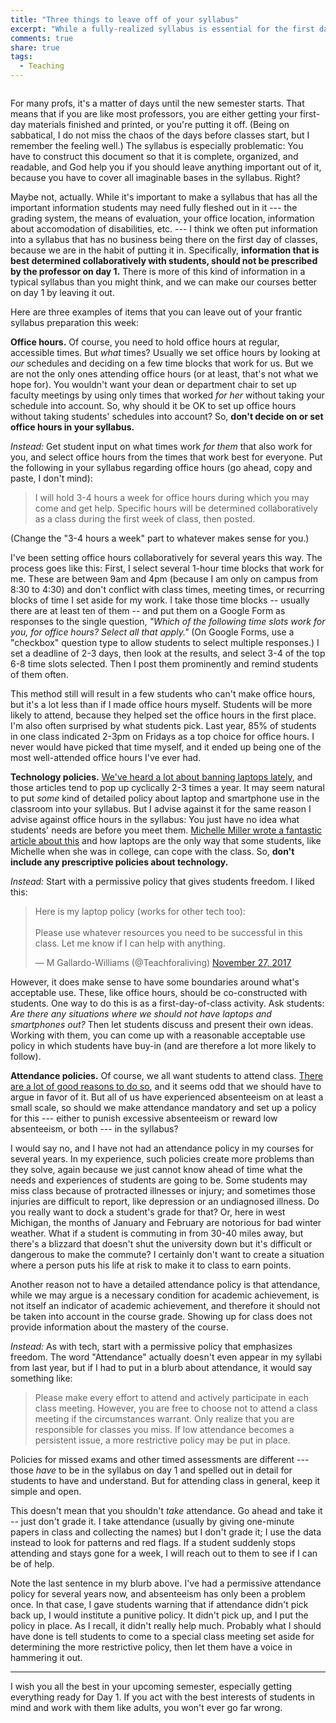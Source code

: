 ```yaml
---
title: "Three things to leave off of your syllabus"
excerpt: "While a fully-realized syllabus is essential for the first day of a class, some information we often put into them is better left unsaid at first."
comments: true
share: true
tags:
  - Teaching
---
```


<img src="{{ site.url }}{{ site.baseurl }}/assets/images/syllabus.png" alt="" class="full">

For many profs, it's a matter of days until the new semester starts. That means that if you are like most professors, you are either getting your first-day materials finished and printed, or you're putting it off. (Being on sabbatical, I do not miss the chaos of the days before classes start, but I remember the feeling well.) The syllabus is especially problematic: You have to construct this document so that it is complete, organized, and readable, and God help you if you should leave anything important out of it, because you have to cover all imaginable bases in the syllabus. Right?

Maybe not, actually. While it's important to make a syllabus that has all the important information students may need fully fleshed out in it --- the grading system, the means of evaluation, your office location, information about accomodation of disabilities, etc. --- I think we often put information into a syllabus that has no business being there on the first day of classes, because we are in the habit of putting it in. Specifically, **information that is best determined collaboratively with students, should not be prescribed by the professor on day 1.** There is more of this kind of information in a typical syllabus than you might think, and we can make our courses better on day 1 by leaving it out.

Here are three examples of items that you can leave out of your frantic syllabus preparation this week:

**Office hours.** Of course, you need to hold office hours at regular, accessible times. But _what_ times? Usually we set office hours by looking at _our_ schedules and deciding on a few time blocks that work for us. But we are not the only ones attending office hours (or at least, that's not what we hope for). You wouldn't want your dean or department chair to set up faculty meetings by using only times that worked _for her_ without taking your schedule into account. So, why should it be OK to set up office hours without taking students' schedules into account? So, **don't decide on or set office hours in your syllabus.**

_Instead:_ Get student input on what times work _for them_ that also work for you, and select office hours from the times that work best for everyone. Put the following in your syllabus regarding office hours (go ahead, copy and paste, I don't mind):

>I will hold 3-4 hours a week for office hours during which you may come and get help. Specific hours will be determined collaboratively as a class during the first week of class, then posted.

(Change the "3-4 hours a week" part to whatever makes sense for you.) 

I've been setting office hours collaboratively for several years this way. The process goes like this: First, I select several 1-hour time blocks that work for me. These are between 9am and 4pm (because I am only on campus from 8:30 to 4:30) and don't conflict with class times, meeting times, or recurring blocks of time I set aside for my work. I take those time blocks -- usually there are at least ten of them -- and put them on a Google Form as responses to the single question, _"Which of the following time slots work for you, for office hours? Select all that apply."_ (On Google Forms, use a "checkbox" question type to allow students to select multiple responses.) I set a deadline of 2-3 days, then look at the results, and select 3-4 of the top 6-8 time slots selected. Then I post them prominently and remind students of them often. 

This method still will result in a few students who can't make office hours, but it's a lot less than if I made office hours myself. Students will be more likely to attend, because they helped set the office hours in the first place. I'm also often surprised by what students pick. Last year, 85% of students in one class indicated 2-3pm on Fridays as a top choice for office hours. I never would have picked that time myself, and it ended up being one of the most well-attended office hours I've ever had. 


**Technology policies.** [We've heard a lot about banning laptops lately](https://www.nytimes.com/2017/11/27/learning/should-teachers-and-professors-ban-student-use-of-laptops-in-class.html), and those articles tend to pop up cyclically 2-3 times a year. It may seem natural to put _some_ kind of detailed policy about laptop and smartphone use in the classroom into your syllabus. But I advise against it for the same reason I advise against office hours in the syllabus: You just have no idea what students' needs are before you meet them. [Michelle Miller wrote a fantastic article about this](https://michellemillerphd.com/addiction-accommodation-and-better-solutions-to-the-laptop-problem/) and how laptops are the only way that some students, like Michelle when she was in college, can cope with the class. So, **don't include any prescriptive policies about technology.**

_Instead:_ Start with a permissive policy that gives students freedom. I liked this:

<blockquote class="twitter-tweet" data-lang="en"><p lang="en" dir="ltr">Here is my laptop policy (works for other tech too):<br><br>Please use whatever resources you need to be successful in this class. Let me know if I can help with anything.</p>&mdash; M Gallardo-Williams (@Teachforaliving) <a href="https://twitter.com/Teachforaliving/status/935261444156919810?ref_src=twsrc%5Etfw">November 27, 2017</a></blockquote>
<script async src="https://platform.twitter.com/widgets.js" charset="utf-8"></script>

However, it does make sense to have some boundaries around what's acceptable use. These, like office hours, should be co-constructed with students. One way to do this is as a first-day-of-class activity. Ask students: _Are there any situations where we should not have laptops and smartphones out?_ Then let students discuss and present their own ideas. Working with them, you can come up with a reasonable acceptable use policy in which students have buy-in (and are therefore a lot more likely to follow). 


**Attendance policies.** Of course, we all want students to attend class. [There are a lot of good reasons to do so](https://www.thoughtco.com/why-go-to-class-793298), and it seems odd that we should have to argue in favor of it. But all of us have experienced absenteeism on at least a small scale, so should we make attendance mandatory and set up a policy for this --- either to punish excessive absenteeism or reward low absenteeism, or both --- in the syllabus? 

I would say no, and I have not had an attendance policy in my courses for several years. In my experience, such policies create more problems than they solve, again because we just cannot know ahead of time what the needs and experiences of students are going to be. Some students may miss class because of protracted illnesses or injury; and sometimes those injuries are difficult to report, like depression or an undiagnosed illness. Do you really want to dock a student's grade for that? Or, here in west Michigan, the months of January and February are notorious for bad winter weather. What if a student is commuting in from 30-40 miles away, but there's a blizzard that doesn't shut the university down but it's difficult or dangerous to make the commute? I certainly don't want to create a situation where a person puts his life at risk to make it to class to earn points. 

Another reason not to have a detailed attendance policy is that attendance, while we may argue is a necessary condition for academic achievement, is not itself an indicator of academic achievement, and therefore it should not be taken into account in the course grade. Showing up for class does not provide information about the mastery of the course. 

_Instead:_ As with tech, start with a permissive policy that emphasizes freedom. The word "Attendance" actually doesn't even appear in my syllabi from last year, but if I had to put in a blurb about attendance, it would say something like:

>Please make every effort to attend and actively participate in each class meeting. However, you are free to choose not to attend a class meeting if the circumstances warrant. Only realize that you are responsible for classes you miss. If low attendance becomes a persistent issue, a more restrictive policy may be put in place.

Policies for missed exams and other timed assessments are different --- those _have_ to be in the syllabus on day 1 and spelled out in detail for students to have and understand. But for attending class in general, keep it simple and open.

This doesn't mean that you shouldn't _take_ attendance. Go ahead and take it -- just don't grade it. I take attendance (usually by giving one-minute papers in class and collecting the names) but I don't grade it; I use the data instead to look for patterns and red flags. If a student suddenly stops attending and stays gone for a week, I will reach out to them to see if I can be of help.

Note the last sentence in my blurb above. I've had a permissive attendance policy for several years now, and absenteeism has only been a problem once. In that case, I gave students warning that if attendance didn't pick back up, I would institute a punitive policy. It didn't pick up, and I put the policy in place. As I recall, it didn't really help much. Probably what I should have done is tell students to come to a special class meeting set aside for determining the more restrictive policy, then let them have a voice in hammering it out.

---

I wish you all the best in your upcoming semester, especially getting everything ready for Day 1. If you act with the best interests of students in mind and work with them like adults, you won't ever go far wrong.
